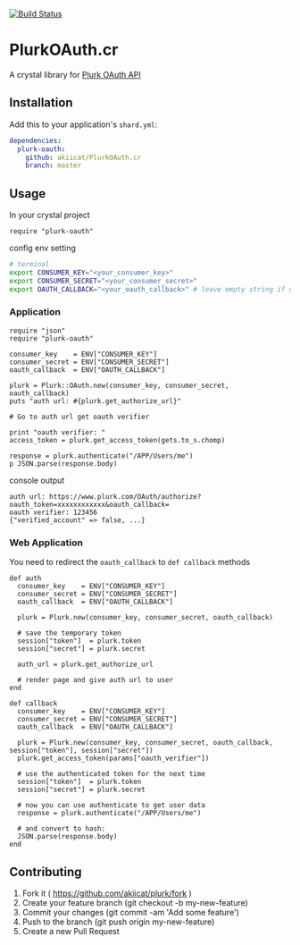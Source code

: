 [![Build Status](https://travis-ci.org/akiicat/PlurkOAuth.cr.svg?branch=master)](https://travis-ci.org/akiicat/PlurkOAuth.cr)

# PlurkOAuth.cr

A crystal library for [Plurk OAuth API](https://www.plurk.com/API)

## Installation

Add this to your application's `shard.yml`:

```yaml
dependencies:
  plurk-oauth:
    github: akiicat/PlurkOAuth.cr
    branch: master
```

## Usage

In your crystal project

```crystal
require "plurk-oauth"
```

config env setting

```sh
# terminal
export CONSUMER_KEY="<your_consumer_key>"
export CONSUMER_SECRET="<your_consumer_secret>"
export OAUTH_CALLBACK="<your_oauth_callback>" # leave empty string if not have callback url
```

### Application

```crystal
require "json"
require "plurk-oauth"

consumer_key    = ENV["CONSUMER_KEY"]
consumer_secret = ENV["CONSUMER_SECRET"]
oauth_callback  = ENV["OAUTH_CALLBACK"]

plurk = Plurk::OAuth.new(consumer_key, consumer_secret, oauth_callback)
puts "auth url: #{plurk.get_authorize_url}"

# Go to auth url get oauth verifier

print "oauth verifier: "
access_token = plurk.get_access_token(gets.to_s.chomp)

response = plurk.authenticate("/APP/Users/me")
p JSON.parse(response.body)
```

console output

```
auth url: https://www.plurk.com/OAuth/authorize?oauth_token=xxxxxxxxxxxx&oauth_callback=
oauth verifier: 123456
{"verified_account" => false, ...}
```

### Web Application

You need to redirect the `oauth_callback` to `def callback` methods

```crystal
def auth
  consumer_key    = ENV["CONSUMER_KEY"]
  consumer_secret = ENV["CONSUMER_SECRET"]
  oauth_callback  = ENV["OAUTH_CALLBACK"]

  plurk = Plurk.new(consumer_key, consumer_secret, oauth_callback)

  # save the temporary token
  session["token"]  = plurk.token
  session["secret"] = plurk.secret

  auth_url = plurk.get_authorize_url

  # render page and give auth url to user
end
```

```crystal
def callback
  consumer_key    = ENV["CONSUMER_KEY"]
  consumer_secret = ENV["CONSUMER_SECRET"]
  oauth_callback  = ENV["OAUTH_CALLBACK"]

  plurk = Plurk.new(consumer_key, consumer_secret, oauth_callback, session["token"], session["secret"])
  plurk.get_access_token(params["oauth_verifier"])

  # use the authenticated token for the next time
  session["token"]  = plurk.token
  session["secret"] = plurk.secret

  # now you can use authenticate to get user data
  response = plurk.authenticate("/APP/Users/me")

  # and convert to hash:
  JSON.parse(response.body)
end
```

## Contributing

1. Fork it ( https://github.com/akiicat/plurk/fork )
2. Create your feature branch (git checkout -b my-new-feature)
3. Commit your changes (git commit -am 'Add some feature')
4. Push to the branch (git push origin my-new-feature)
5. Create a new Pull Request
